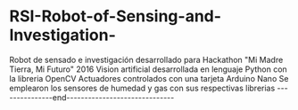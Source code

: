 # RSI-Robot-of-Sensing-and-Investigation-
Robot de sensado e investigación desarrollado para Hackathon "Mi Madre
Tierra, Mi Futuro" 2016
Vision artificial desarrollada en lenguaje Python con la libreria OpenCV
Actuadores controlados con una tarjeta Arduino Nano
Se emplearon los sensores de humedad y gas con sus respectivas librerias
---------------end------------------------------
